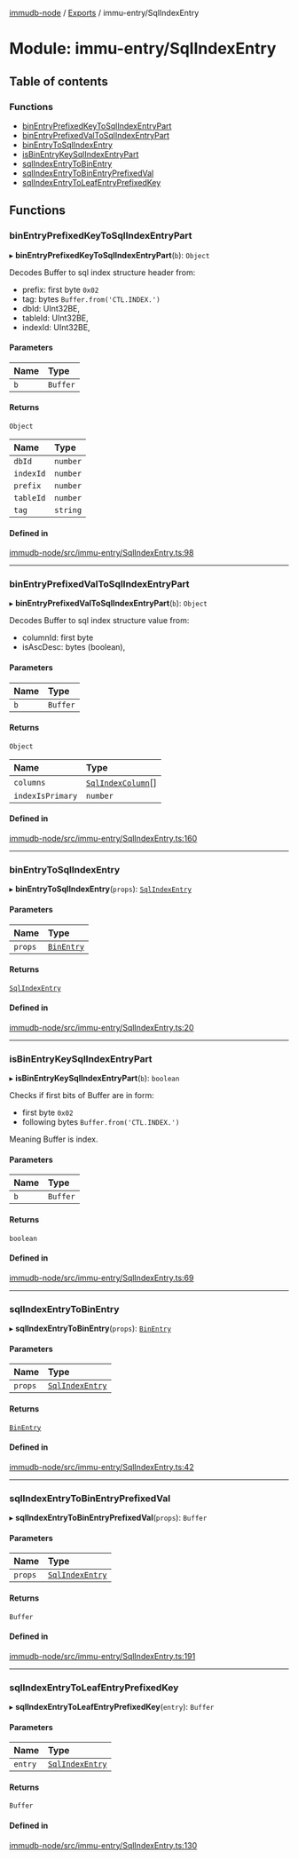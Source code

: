 [immudb-node](../README.md) / [Exports](../modules.md) / immu-entry/SqlIndexEntry

# Module: immu-entry/SqlIndexEntry

## Table of contents

### Functions

- [binEntryPrefixedKeyToSqlIndexEntryPart](immu_entry_SqlIndexEntry.md#binentryprefixedkeytosqlindexentrypart)
- [binEntryPrefixedValToSqlIndexEntryPart](immu_entry_SqlIndexEntry.md#binentryprefixedvaltosqlindexentrypart)
- [binEntryToSqlIndexEntry](immu_entry_SqlIndexEntry.md#binentrytosqlindexentry)
- [isBinEntryKeySqlIndexEntryPart](immu_entry_SqlIndexEntry.md#isbinentrykeysqlindexentrypart)
- [sqlIndexEntryToBinEntry](immu_entry_SqlIndexEntry.md#sqlindexentrytobinentry)
- [sqlIndexEntryToBinEntryPrefixedVal](immu_entry_SqlIndexEntry.md#sqlindexentrytobinentryprefixedval)
- [sqlIndexEntryToLeafEntryPrefixedKey](immu_entry_SqlIndexEntry.md#sqlindexentrytoleafentryprefixedkey)

## Functions

### binEntryPrefixedKeyToSqlIndexEntryPart

▸ **binEntryPrefixedKeyToSqlIndexEntryPart**(`b`): `Object`

Decodes Buffer to sql index structure header from:
- prefix: first byte `0x02`
- tag: bytes `Buffer.from('CTL.INDEX.')`
- dbId: UInt32BE,
- tableId: UInt32BE,
- indexId: UInt32BE,

#### Parameters

| Name | Type |
| :------ | :------ |
| `b` | `Buffer` |

#### Returns

`Object`

| Name | Type |
| :------ | :------ |
| `dbId` | `number` |
| `indexId` | `number` |
| `prefix` | `number` |
| `tableId` | `number` |
| `tag` | `string` |

#### Defined in

[immudb-node/src/immu-entry/SqlIndexEntry.ts:98](https://github.com/user3232/node-immu-db/blob/2e88686/immudb-node/src/immu-entry/SqlIndexEntry.ts#L98)

___

### binEntryPrefixedValToSqlIndexEntryPart

▸ **binEntryPrefixedValToSqlIndexEntryPart**(`b`): `Object`

Decodes Buffer to sql index structure value from:
- columnId: first byte 
- isAscDesc: bytes (boolean),

#### Parameters

| Name | Type |
| :------ | :------ |
| `b` | `Buffer` |

#### Returns

`Object`

| Name | Type |
| :------ | :------ |
| `columns` | [`SqlIndexColumn`](types_Entry.md#sqlindexcolumn)[] |
| `indexIsPrimary` | `number` |

#### Defined in

[immudb-node/src/immu-entry/SqlIndexEntry.ts:160](https://github.com/user3232/node-immu-db/blob/2e88686/immudb-node/src/immu-entry/SqlIndexEntry.ts#L160)

___

### binEntryToSqlIndexEntry

▸ **binEntryToSqlIndexEntry**(`props`): [`SqlIndexEntry`](types_Entry.md#sqlindexentry)

#### Parameters

| Name | Type |
| :------ | :------ |
| `props` | [`BinEntry`](types_Entry.md#binentry) |

#### Returns

[`SqlIndexEntry`](types_Entry.md#sqlindexentry)

#### Defined in

[immudb-node/src/immu-entry/SqlIndexEntry.ts:20](https://github.com/user3232/node-immu-db/blob/2e88686/immudb-node/src/immu-entry/SqlIndexEntry.ts#L20)

___

### isBinEntryKeySqlIndexEntryPart

▸ **isBinEntryKeySqlIndexEntryPart**(`b`): `boolean`

Checks if first bits of Buffer are in form:
- first byte `0x02`
- following bytes `Buffer.from('CTL.INDEX.')`

Meaning Buffer is index.

#### Parameters

| Name | Type |
| :------ | :------ |
| `b` | `Buffer` |

#### Returns

`boolean`

#### Defined in

[immudb-node/src/immu-entry/SqlIndexEntry.ts:69](https://github.com/user3232/node-immu-db/blob/2e88686/immudb-node/src/immu-entry/SqlIndexEntry.ts#L69)

___

### sqlIndexEntryToBinEntry

▸ **sqlIndexEntryToBinEntry**(`props`): [`BinEntry`](types_Entry.md#binentry)

#### Parameters

| Name | Type |
| :------ | :------ |
| `props` | [`SqlIndexEntry`](types_Entry.md#sqlindexentry) |

#### Returns

[`BinEntry`](types_Entry.md#binentry)

#### Defined in

[immudb-node/src/immu-entry/SqlIndexEntry.ts:42](https://github.com/user3232/node-immu-db/blob/2e88686/immudb-node/src/immu-entry/SqlIndexEntry.ts#L42)

___

### sqlIndexEntryToBinEntryPrefixedVal

▸ **sqlIndexEntryToBinEntryPrefixedVal**(`props`): `Buffer`

#### Parameters

| Name | Type |
| :------ | :------ |
| `props` | [`SqlIndexEntry`](types_Entry.md#sqlindexentry) |

#### Returns

`Buffer`

#### Defined in

[immudb-node/src/immu-entry/SqlIndexEntry.ts:191](https://github.com/user3232/node-immu-db/blob/2e88686/immudb-node/src/immu-entry/SqlIndexEntry.ts#L191)

___

### sqlIndexEntryToLeafEntryPrefixedKey

▸ **sqlIndexEntryToLeafEntryPrefixedKey**(`entry`): `Buffer`

#### Parameters

| Name | Type |
| :------ | :------ |
| `entry` | [`SqlIndexEntry`](types_Entry.md#sqlindexentry) |

#### Returns

`Buffer`

#### Defined in

[immudb-node/src/immu-entry/SqlIndexEntry.ts:130](https://github.com/user3232/node-immu-db/blob/2e88686/immudb-node/src/immu-entry/SqlIndexEntry.ts#L130)
